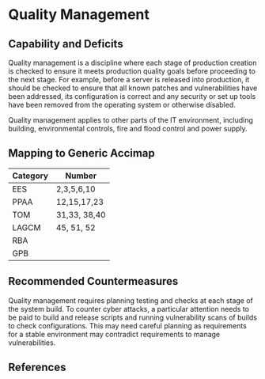 # Quality Management

## Capability and Deficits

Quality management is a discipline where each stage of production creation is checked to ensure it meets production quality goals before proceeding to the next stage. For
example, before a server is released into production, it should be checked to ensure that all known patches and vulnerabilities have been addressed, its configuration is
correct and any security or set up tools have been removed from the operating system or otherwise disabled. 

Quality management applies to other parts of the IT environment, including building, environmental controls, fire and flood control and power supply.


## Mapping to Generic Accimap

|Category | Number |
| --- | --- |
|EES     | 2,3,5,6,10 |
|PPAA  | 12,15,17,23 |
|TOM   | 31,33, 38,40|
|LAGCM |45, 51, 52|
|RBA   ||
|GPB   ||

## Recommended Countermeasures

Quality management requires planning testing and checks at each stage of the system build.  To counter cyber attacks, a particular attention needs to be paid to build and release scripts and running vulnerability scans of builds to check configurations.  This may need careful planning as requirements for a stable environment may contradict requirements to manage vulnerabilities.

## References
